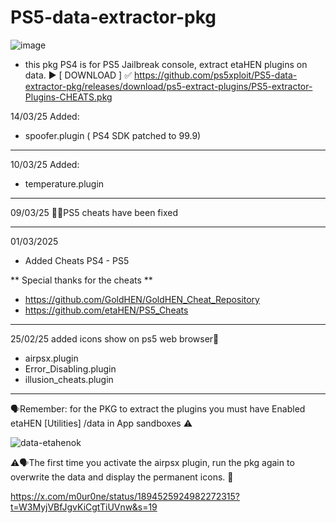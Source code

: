 # PS5-data-extractor-pkg  
 
![image](https://github.com/user-attachments/assets/f5c93fd1-d53c-406f-9a58-94975f3acc11)

- this pkg PS4 is for PS5 Jailbreak console, extract etaHEN plugins on data.
▶️​ [ DOWNLOAD ] ✅​ https://github.com/ps5xploit/PS5-data-extractor-pkg/releases/download/ps5-extract-plugins/PS5-extractor-Plugins-CHEATS.pkg

14/03/25  Added:
- spoofer.plugin  ( PS4 SDK patched to 99.9)
-----------------------------------------------

10/03/25  Added:
- temperature.plugin 
-----------------------------------------------

09/03/25 🏴‍☠️PS5 cheats have been fixed

-----------------------------------------------
01/03/2025
- Added Cheats PS4 - PS5


** Special thanks for the cheats **

- https://github.com/GoldHEN/GoldHEN_Cheat_Repository
- https://github.com/etaHEN/PS5_Cheats
-----------------------------------------------

25/02/25 added icons show on ps5 web browser🎨

 - airpsx.plugin  
 - Error_Disabling.plugin
 - illusion_cheats.plugin


-----------------------------------------------

🗣Remember: for the PKG to extract the plugins you must have Enabled etaHEN [Utilities]  /data in App sandboxes ⚠️

![data-etahenok](https://github.com/user-attachments/assets/0e8e5ce3-fec4-4e26-9cfb-4cd6a9e2a02a)

⚠️🗣The first time you activate the airpsx plugin, run the pkg again to overwrite the data and display the permanent icons. 🎨

https://x.com/m0ur0ne/status/1894525924982272315?t=W3MyjVBfJgvKiCgtTiUVnw&s=19
